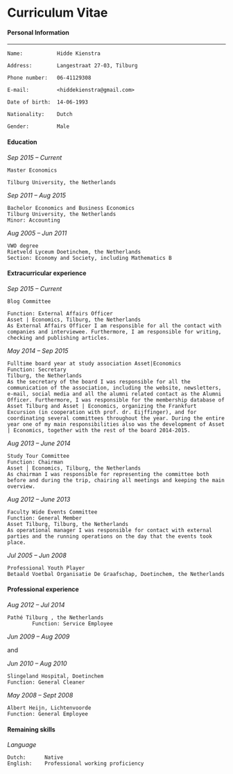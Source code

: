 
Curriculum Vitae
=====

#### Personal Information

---

	Name:			Hidde Kienstra
					
	Address:		Langestraat 27-03, Tilburg
 
	Phone number:	06-41129308

	E-mail:			<hiddekienstra@gmail.com> 

	Date of birth:	14-06-1993

	Nationality:	Dutch

	Gender:			Male

#### Education

*Sep 2015 – Current*	
	
	Master Economics
	
	Tilburg University, the Netherlands
			
*Sep 2011 – Aug 2015*	
	
	Bachelor Economics and Business Economics
	Tilburg University, the Netherlands
	Minor: Accounting

*Aug 2005 – Jun 2011*	
	
	VWO degree
	Rietveld Lyceum Doetinchem, the Netherlands
	Section: Economy and Society, including Mathematics B


#### Extracurricular experience

*Sep 2015 – Current*	

	Blog Committee
			
	Function: External Affairs Officer
	Asset | Economics, Tilburg, the Netherlands
	As External Affairs Officer I am responsible for all the contact with companies and interviewee. Furthermore, I am responsible for writing, checking and publishing articles. 

*May 2014 – Sep 2015* 

	Fulltime board year at study association Asset|Economics
	Function: Secretary			
	Tilburg, the Netherlands
	As the secretary of the board I was responsible for all the communication of the association, including the website, newsletters, e-mail, social media and all the alumni related contact as the Alumni Officer. Furthermore, I was responsible for the membership database of Asset Tilburg and Asset | Economics, organizing the Frankfurt Excursion (in cooperation with prof. dr. Eijffinger), and for coordinating several committees throughout the year. During the entire year one of my main responsibilities also was the development of Asset | Economics, together with the rest of the board 2014-2015. 

*Aug 2013 – June 2014*	
	
	Study Tour Committee
	Function: Chairman 
	Asset │ Economics, Tilburg, the Netherlands
	As chairman I was responsible for representing the committee both before and during the trip, chairing all meetings and keeping the main overview. 

*Aug 2012 – June 2013*	
		
	Faculty Wide Events Committee
	Function: General Member
	Asset Tilburg, Tilburg, the Netherlands
	As operational manager I was responsible for contact with external parties and the running operations on the day that the events took place. 

*Jul 2005 – Jun 2008*	
	
	Professional Youth Player 
	Betaald Voetbal Organisatie De Graafschap, Doetinchem, the Netherlands


#### Professional experience

*Aug 2012 – Jul 2014* 	
	
	Pathé Tilburg , the Netherlands
			Function: Service Employee

*Jun 2009 – Aug 2009*
	
and
			
*Jun 2010 – Aug 2010*

	Slingeland Hospital, Doetinchem
	Function: General Cleaner

*May 2008 – Sept 2008*	

	Albert Heijn, Lichtenvoorde
	Function: General Employee


#### Remaining skills

*Language*	
		
	Dutch:		Native	
	English:	Professional working proficiency


